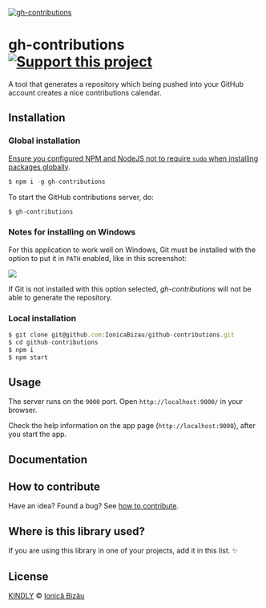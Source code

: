 [![gh-contributions](http://i.imgur.com/w6nVEgj.png)](#)

# gh-contributions [![Support this project][donate-now]][paypal-donations]
A tool that generates a repository which being pushed into your GitHub account creates a nice contributions calendar.

## Installation
### Global installation

[Ensure you configured NPM and NodeJS not to require `sudo` when installing packages globally](https://github.com/IonicaBizau/dotfiles#npm-config).

```js
$ npm i -g gh-contributions
```

To start the GitHub contributions server, do:

```js
$ gh-contributions
```
### Notes for installing on Windows

For this application to work well on Windows, Git must be installed with the option to put it in `PATH` enabled, like in this screenshot:

![](http://i.imgur.com/UOkx35j.png)

If Git is not installed with this option selected, *gh-contributions* will not be able to generate the repository.

### Local installation
```js
$ git clone git@github.com:IonicaBizau/github-contributions.git
$ cd github-contributions
$ npm i
$ npm start
```
## Usage

The server runs on the `9000` port. Open `http://localhost:9000/` in your browser.

Check the help information on the app page (`http://localhost:9000`), after you start the app.

## Documentation

## How to contribute
Have an idea? Found a bug? See [how to contribute][contributing].

## Where is this library used?
If you are using this library in one of your projects, add it in this list. :sparkles:

## License

[KINDLY][license] © [Ionică Bizău][website]

[license]: http://ionicabizau.github.io/kindly-license/?author=Ionic%C4%83%20Biz%C4%83u%20%3Cbizauionica@gmail.com%3E&year=2013

[website]: http://ionicabizau.net
[paypal-donations]: https://www.paypal.com/cgi-bin/webscr?cmd=_s-xclick&hosted_button_id=RVXDDLKKLQRJW
[donate-now]: http://i.imgur.com/6cMbHOC.png

[contributing]: /CONTRIBUTING.md
[docs]: /DOCUMENTATION.md